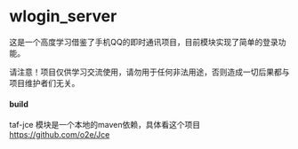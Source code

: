 # wlogin_server

这是一个高度学习借鉴了手机QQ的即时通讯项目，目前模块实现了简单的登录功能。

请注意！项目仅供学习交流使用，请勿用于任何非法用途，否则造成一切后果都与项目维护者们无关。

#### build
taf-jce 模块是一个本地的maven依赖，具体看这个项目 https://github.com/o2e/Jce